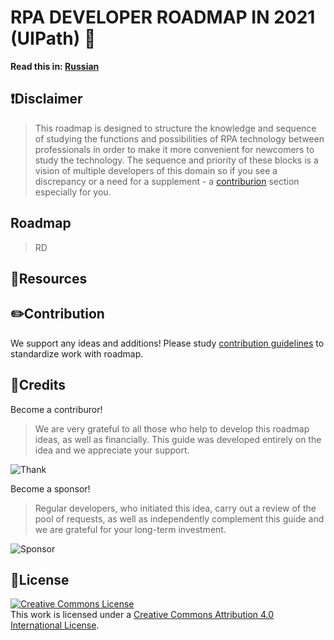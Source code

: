 # RPA DEVELOPER ROADMAP IN 2021 (UIPath) 🤖

**Read this in:
[Russian](https://github.com/Andrey-Voinalovych/rpa_developer_roadmap_2021/blob/main/README_Ru.md)**

## ❗️Disclaimer
> This roadmap is designed to structure the knowledge and sequence of studying the functions and possibilities of RPA technology between professionals in order to make it more convenient for newcomers to study the technology.
The sequence and priority of these blocks is a vision of multiple developers of this domain so if you see a discrepancy or a need for a supplement - a [contriburion](https://github.com/Andrey-Voinalovych/rpa_developer_roadmap_2021/blob/main/CONTRIBUTION.md) section especially for you.
## Roadmap
>RD
## 📒Resources

## ✏️Contribution
We support any ideas and additions! Please study [contribution guidelines](https://github.com/Andrey-Voinalovych/rpa_developer_roadmap_2021/blob/main/CONTRIBUTION.md) to standardize work with roadmap.
## 🎉Credits
Become a contriburor!
>We are very grateful to all those who help to develop this roadmap ideas, as well as financially. This guide was developed entirely on the idea and we appreciate your support.
>
![Thank](https://opencollective.com/rpa_developer_roadmap/tiers/say-thank-you.svg?avatarHeight=36?width=600?limit=7)

Become a sponsor!
>Regular developers, who initiated this idea, carry out a review of the pool of requests, as well as independently complement this guide and we are grateful for your long-term investment.
>
![Sponsor](https://opencollective.com/rpa_developer_roadmap/tiers/sponsor.svg?avatarHeight=36?width=600?limit=7)
## 📎License
<a rel="license" href="http://creativecommons.org/licenses/by/4.0/"><img alt="Creative Commons License" style="border-width:0" src="https://i.creativecommons.org/l/by/4.0/88x31.png" /></a><br />This work is licensed under a <a rel="license" href="http://creativecommons.org/licenses/by/4.0/">Creative Commons Attribution 4.0 International License</a>.
